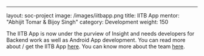 ---
layout: soc-project
image: /images/iitbapp.png
title: IITB App
mentor: "Abhijit Tomar & Bijoy Singh"
category: Development
weight: 150

The IITB App is now under the purview of Insight and needs developers for Backend work as well as Android App development. You can read more about / get the IITB App <a href="https://play.google.com/store/apps/details?id=com.gymkhana.iitbapp">here</a>. You can know more about the team <a href="https://gymkhana.iitb.ac.in/iitbapp/about/">here</a>.